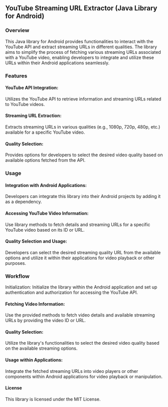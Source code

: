 ## YouTube Streaming URL Extractor (Java Library for Android)

### Overview
This Java library for Android provides functionalities to interact with the YouTube API and extract streaming URLs in different qualities. 
The library aims to simplify the process of fetching various streaming URLs associated with a YouTube video, enabling developers to integrate and utilize these URLs within their Android applications seamlessly.

### Features

#### YouTube API Integration: 
Utilizes the YouTube API to retrieve information and streaming URLs related to YouTube videos.

#### Streaming URL Extraction: 
Extracts streaming URLs in various qualities (e.g., 1080p, 720p, 480p, etc.) available for a specific YouTube video.

#### Quality Selection: 
Provides options for developers to select the desired video quality based on available options fetched from the API.

### Usage

#### Integration with Android Applications: 
Developers can integrate this library into their Android projects by adding it as a dependency.

#### Accessing YouTube Video Information: 
Use library methods to fetch details and streaming URLs for a specific YouTube video based on its ID or URL.

#### Quality Selection and Usage: 
Developers can select the desired streaming quality URL from the available options and utilize it within their applications for video playback or other purposes.

### Workflow
Initialization: Initialize the library within the Android application and set up authentication and authorization for accessing the YouTube API.

#### Fetching Video Information: 
Use the provided methods to fetch video details and available streaming URLs by providing the video ID or URL.

#### Quality Selection: 
Utilize the library's functionalities to select the desired video quality based on the available streaming options.

#### Usage within Applications: 
Integrate the fetched streaming URLs into video players or other components within Android applications for video playback or manipulation.

#### License
This library is licensed under the MIT License.
